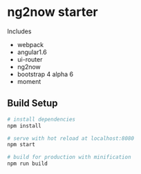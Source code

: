 # ng2now starter

Includes 
- webpack
- angular1.6
- ui-router
- ng2now
- bootstrap 4 alpha 6
- moment


## Build Setup

``` bash
# install dependencies
npm install

# serve with hot reload at localhost:8080
npm start

# build for production with minification
npm run build
```
